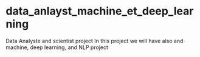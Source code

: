 # data_anlayst_machine_et_deep_learning
Data Analyste and scientist project In this project we will have also and machine, deep learning, and NLP project 
